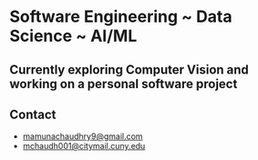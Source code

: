 # Software Engineering ~ Data Science ~ AI/ML
## Currently exploring Computer Vision and working on a personal software project
<!---~ Computer Science--->
<!---
## Programming Languages
- Python, C++, Java, HTML, CSS, Javascript, PHP, SQL, R
--->
## Contact
- mamunachaudhry9@gmail.com
- mchaudh001@citymail.cuny.edu
<!---
- [Linkedin](https://www.linkedin.com/in/mamuna-chaudhry/)
--->
<!---
MChaudhry9/MChaudhry9 is a ✨ special ✨ repository because its `README.md` (this file) appears on your GitHub profile.
You can click the Preview link to take a look at your changes.
--->
